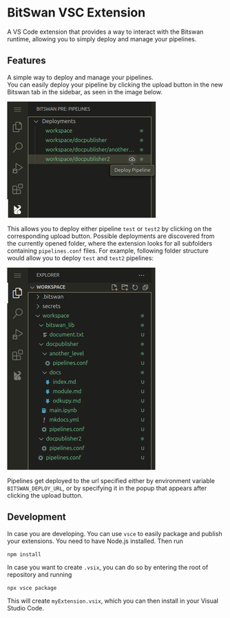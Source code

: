 # BitSwan VSC Extension

A VS Code extension that provides a way to interact with the Bitswan runtime, allowing you to simply deploy and manage your pipelines.

## Features

A simple way to deploy and manage your pipelines.\
You can easily deploy your pipeline by clicking the upload button in the new Bitswan tab in the sidebar, as seen in the image below.

![Bitswan tab](resources/readme/pre.png)

This allows you to deploy either pipeline `test` or `test2` by clicking on the corresponding upload button. Possible deployments are discovered from the currently opened folder, where the extension looks for all subfolders containing `pipelines.conf` files. For example, following folder structure would allow you to deploy `test` and `test2` pipelines:

![Bitswan folder structure](resources/readme/explorer.png)

Pipelines get deployed to the url specified either by environment variable `BITSWAN_DEPLOY_URL`, or by specifying it in the popup that appears after clicking the upload button.

## Development

In case you are developing. You can use `vsce` to easily package and publish your extensions.
You need to have Node.js installed.
Then run

```sh
npm install
```

In case you want to create `.vsix`, you can do so by entering the root of repository and running
```shell
npx vsce package
```
This will create `myExtension.vsix`, which you can then install in your Visual Studio Code.

